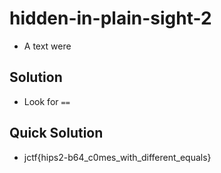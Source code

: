 # hidden-in-plain-sight-2
* A text were 

## Solution 
* Look for `==`

## Quick Solution
* jctf{hips2-b64_c0mes_with_different_equals}